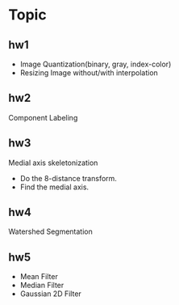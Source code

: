 # Topic
## hw1
- Image Quantization(binary, gray, index-color)
- Resizing Image without/with interpolation
## hw2
Component Labeling
## hw3
Medial axis skeletonization
- Do the 8-distance transform.
- Find the medial axis.
## hw4
Watershed Segmentation
## hw5
- Mean Filter
- Median Filter
- Gaussian 2D Filter
